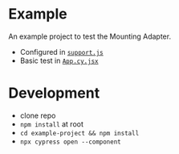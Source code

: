 # Example

An example project to test the Mounting Adapter. 

- Configured in [`support.js`](cypress/support/component.js)
- Basic test in [`App.cy.jsx`](src/App.cy.jsx)

# Development

- clone repo
- `npm install` at root
- `cd example-project && npm install`
- `npx cypress open --component`
